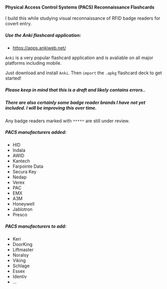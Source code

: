 #### Physical Access Control Systems (PACS) Reconnaissance Flashcards

I build this while studying visual reconnaissance of RFID badge readers for covert entry.

##### Use the Anki flashcard application:
- https://apps.ankiweb.net/

`Anki` is a very popular flashcard application and is avaliable on all major platforms including mobile.

Just download and install `Anki`. Then `import` the `.apkg` flashcard deck to get started!

##### Please keep in mind that this is a draft and likely contains errors..
##### There are also certainly some badge reader brands I have not yet included. I will be improving this over time.

Any badge readers marked with `*****` are still under review.

##### PACS manufacturers added:

- HID
- Indala
- AWID
- Kantech
- Farpointe Data
- Secura Key
- Nedap
- Verex
- PAC
- EMX
- A3M
- Honeywell
- Jablotron
- Presco

##### PACS manufacturers to add:

- Keri
- DoorKing
- Liftmaster
- Noralsy
- Viking
- Schlage
- Essex
- Identiv
- ...

